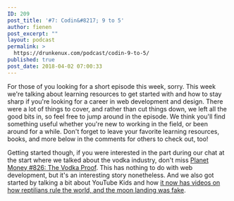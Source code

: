 ```yaml
---
ID: 209
post_title: '#7: Codin&#8217; 9 to 5'
author: fienen
post_excerpt: ""
layout: podcast
permalink: >
  https://drunkenux.com/podcast/codin-9-to-5/
published: true
post_date: 2018-04-02 07:00:33
---
```

For those of you looking for a short episode this week, sorry. This week we're talking about learning resources to get started with and how to stay sharp if you're looking for a career in web development and design. There were a lot of things to cover, and rather than cut things down, we left all the good bits in, so feel free to jump around in the episode. We think you'll find something useful whether you're new to working in the field, or been around for a while. Don't forget to leave your favorite learning resources, books, and more below in the comments for others to check out, too!

Getting started though, if you were interested in the part during our chat at the start where we talked about the vodka industry, don't miss <a href="https://play.google.com/music/m/Dll524ut6qoaf6iutlr6ep64qce?t=826_The_Vodka_Proof-Planet_Money">Planet Money #826: The Vodka Proof</a>. This has nothing to do with web development, but it's an interesting story nonetheless. And we also got started by talking a bit about YouTube Kids and how <a href="https://gizmodo.com/youtube-kids-has-videos-on-how-reptilians-rule-the-worl-1823863086">it now has videos on how reptilians rule the world, and the moon landing was fake</a>.